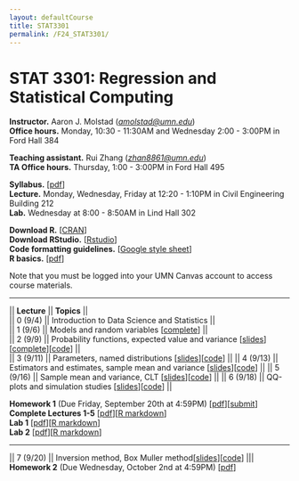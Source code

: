 ```yaml
---
layout: defaultCourse
title: STAT3301
permalink: /F24_STAT3301/
---
```


# STAT 3301: Regression and Statistical Computing 
**Instructor.** Aaron J. Molstad (*amolstad@umn.edu*)  
**Office hours.** Monday, 10:30 - 11:30AM and Wednesday 2:00 - 3:00PM in Ford Hall 384

**Teaching assistant.** Rui Zhang (*zhan8861@umn.edu*)  
**TA Office hours.** Thursday, 1:00 - 3:00PM in Ford Hall 495  

**Syllabus.** [[pdf](https://canvas.umn.edu/files/45566372/download?download_frd=1)]   
**Lecture.** Monday, Wednesday, Friday at 12:20 - 1:10PM in Civil Engineering Building 212  
**Lab.** Wednesday at 8:00 - 8:50AM in Lind Hall 302

**Download R.** [[CRAN](https://cran.r-project.org/)]  
**Download RStudio.** [[Rstudio](https://posit.co/download/rstudio-desktop/)]  
**Code formatting guidelines.** [[Google style sheet](https://web.stanford.edu/class/cs109l/unrestricted/resources/google-style.html)]  
**R basics.** [[pdf](https://cran.r-project.org/doc/contrib/Paradis-rdebuts_en.pdf)]  

Note that you must be logged into your UMN Canvas account to access course materials.   

----------------------

||  **Lecture** ||  **Topics** ||  
|| 0 (9/4)  || Introduction to Data Science and Statistics ||   
|| 1 (9/6)  || Models and random variables [[complete](https://canvas.umn.edu/files/45561531/download?download_frd=1)] ||   
|| 2 (9/9)  || Probability functions, expected value and variance [[slides](https://canvas.umn.edu/files/45561559/download?download_frd=1)][[complete](https://canvas.umn.edu/files/45646610/download?download_frd=1)][[code](https://canvas.umn.edu/files/45561559/download?download_frd=1)] ||   
|| 3 (9/11) || Parameters, named distributions [[slides](https://canvas.umn.edu/files/45646614/download?download_frd=1)][[code](https://canvas.umn.edu/files/45646626/download?download_frd=1)] || 
|| 4 (9/13) || Estimators and estimates, sample mean and variance [[slides](https://canvas.umn.edu/files/45729151/download?download_frd=1)][[code](https://canvas.umn.edu/files/45724678/download?download_frd=1)] || 
|| 5 (9/16) || Sample mean and variance, CLT [[slides](https://canvas.umn.edu/files/45811517/download?download_frd=1)][[code](https://canvas.umn.edu/files/45814355/download?download_frd=1)] || 
|| 6 (9/18) || QQ-plots and simulation studies [[slides](https://canvas.umn.edu/files/45903068/download?download_frd=1)][[code](https://canvas.umn.edu/files/45903850/download?download_frd=1)] || 

**Homework 1** (Due Friday, September 20th at 4:59PM) [[pdf](https://canvas.umn.edu/files/45723642/download?download_frd=1)][[submit](https://canvas.umn.edu/courses/458267/assignments/4168011)]  
**Complete Lectures 1-5** [[pdf](https://canvas.umn.edu/files/45903237/download?download_frd=1)][[R markdown](https://canvas.umn.edu/files/45903238/download?download_frd=1)]  
**Lab 1** [[pdf](https://canvas.umn.edu/files/45623693/download?download_frd=1)][[R markdown](https://canvas.umn.edu/files/45623695/download?download_frd=1)]  
**Lab 2** [[pdf](https://canvas.umn.edu/files/45898973/download?download_frd=1)][[R markdown](https://canvas.umn.edu/files/45898974/download?download_frd=1)]  

----------------------

|| 7 (9/20) || Inversion method, Box Muller method[[slides](https://canvas.umn.edu/files/45985755/download?download_frd=1)][[code](https://canvas.umn.edu/files/45985759/download?download_frd=1)] |||   
**Homework 2** (Due Wednesday, October 2nd at 4:59PM) [[pdf](https://canvas.umn.edu/files/45986343/download?download_frd=1)]   

